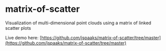 # matrix-of-scatter
Visualization of multi-dimensional point clouds using a matrix of linked scatter plots

Live demo here: [https://github.com/jspaaks/matrix-of-scatter/tree/master](https://github.com/jspaaks/matrix-of-scatter/tree/master)
